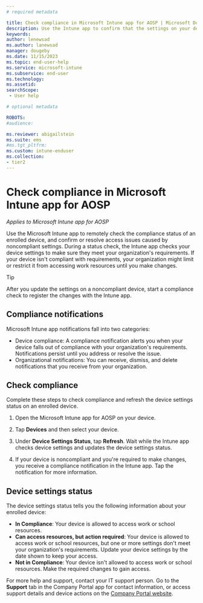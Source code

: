 ```yaml
---
# required metadata

title: Check compliance in Microsoft Intune app for AOSP | Microsoft Docs
description: Use the Intune app to confirm that the settings on your device meet your organization's requirements. 
keywords:
author: lenewsad
ms.author: lanewsad
manager: dougeby
ms.date: 11/15/2023
ms.topic: end-user-help
ms.service: microsoft-intune
ms.subservice: end-user
ms.technology:
ms.assetid: 
searchScope:
 - User help

# optional metadata

ROBOTS:  
#audience:

ms.reviewer: abigailstein
ms.suite: ems
#ms.tgt_pltfrm:
ms.custom: intune-enduser
ms.collection:
- tier2
---
```


# Check compliance in Microsoft Intune app for AOSP 

*Applies to Microsoft Intune app for AOSP*  

Use the Microsoft Intune app to remotely check the compliance status of an enrolled device, and confirm or resolve access issues caused by noncompliant settings. During a status check, the Intune app checks your device settings to make sure they meet your organization's requirements. If your device isn't compliant with requirements, your organization might limit or restrict it from accessing work resources until you make changes.  

>[!TIP]
> After you update the settings on a noncompliant device, start a compliance check to register the changes with the Intune app.   

## Compliance notifications  
Microsoft Intune app notifications fall into two categories: 

* Device compliance: A compliance notification alerts you when your device falls out of compliance with your organization's requirements. Notifications persist until you address or resolve the issue.  
* Organizational notifications: You can receive, dismiss, and delete notifications that you receive from your organization.  

## Check compliance  
Complete these steps to check compliance and refresh the device settings status on an enrolled device. 

1. Open the Microsoft Intune app for AOSP on your device.   

2. Tap **Devices** and then select your device.  

3. Under **Device Settings Status**, tap **Refresh**.  Wait while the Intune app checks device settings and updates the device settings status.  

4. If your device is noncompliant and you're required to make changes, you receive a compliance notification in the Intune app. Tap the notification for more information.  

## Device settings status  

The device settings status tells you the following information about your enrolled device:    
* **In Compliance**: Your device is allowed to access work or school resources.  
* **Can access resources, but action required**: Your device is allowed to access work or school resources, but one or more settings don't meet your organization's requirements. Update your device settings by the date shown to keep your access.  
* **Not in Compliance**: Your device isn't allowed to access work or school resources. Make the required changes to gain access.  

For more help and support, contact your IT support person. Go to the **Support** tab in the Company Portal app for contact information, or access support details and device actions on the [Company Portal website](https://go.microsoft.com/fwlink/?linkid=2010980).  
